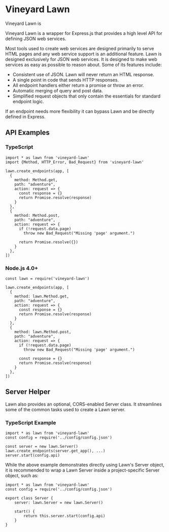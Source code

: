 # Vineyard Lawn
Vineyard Lawn is

Vineyard Lawn is a wrapper for Express.js that provides a high level API for defining JSON web services.

Most tools used to create web services are designed primarily to serve HTML pages and any web service support is an additional feature. Lawn is designed exclusively for JSON web services.  It is designed to make web services as easy as possible to reason about. Some of its features include:

* Consistent use of JSON.  Lawn will never return an HTML response.
* A single point in code that sends HTTP responses.
* All endpoint handlers either return a promise or throw an error.
* Automatic merging of query and post data.
* Simplified request objects that only contain the essentials for standard endpoint logic.

If an endpoint needs more flexibility it can bypass Lawn and be directly defined in Express.

## API Examples

### TypeScript

    import * as lawn from 'vineyard-lawn'
    import {Method, HTTP_Error, Bad_Request} from 'vineyard-lawn'
  
    lawn.create_endpoints(app, [
      {
        method: Method.get,
        path: "adventure",
        action: request => {
          const response = {}
          return Promise.resolve(response)
        }
      },
      {
        method: Method.post,
        path: "adventure",
        action: request => {
          if (!request.data.page)
            throw new Bad_Request("Missing 'page' argument.")

          return Promise.resolve({})
        }
      },
    ])
    
### Node.js 4.0+

    const lawn = require('vineyard-lawn')
  
    lawn.create_endpoints(app, [
      {
        method: lawn.Method.get,
        path: "adventure",
        action: request => {
          const response = {}
          return Promise.resolve(response)
        }
      },
      {
        method: lawn.Method.post,
        path: "adventure",
        action: request => {
          if (!request.data.page)
            throw new Bad_Request("Missing 'page' argument.")
          
          const response = {}
          return Promise.resolve(response)
        }
      },
    ])
    
## Server Helper

Lawn also provides an optional, CORS-enabled Server class. It streamlines some of the common tasks used to create a Lawn server.

### TypeScript Example

    import * as lawn from 'vineyard-lawn'
    const config = require('../config/config.json')

    const server = new lawn.Server()
    lawn.create_endpoints(server.get_app(), ...)
    server.start(config.api)

While the above example demonstrates directly using Lawn's Server object, it is recommended to wrap a Lawn Server inside a project-specific Server object, such as:

    import * as lawn from 'vineyard-lawn'
    const config = require('../config/config.json')
    
    export class Server {
        server: lawn.Server = new lawn.Server()
        
        start() {
            return this.server.start(config.api)
        }
    }